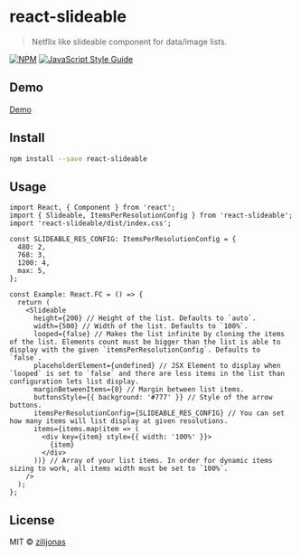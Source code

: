 # react-slideable

> Netflix like slideable component for data/image lists.

[![NPM](https://img.shields.io/npm/v/react-slideable.svg)](https://www.npmjs.com/package/react-slideable) [![JavaScript Style Guide](https://img.shields.io/badge/code_style-standard-brightgreen.svg)](https://standardjs.com)

## Demo

[Demo](https://zilijonas.github.io/react-slideable/)

## Install

```bash
npm install --save react-slideable
```

## Usage

```tsx
import React, { Component } from 'react';
import { Slideable, ItemsPerResolutionConfig } from 'react-slideable';
import 'react-slideable/dist/index.css';

const SLIDEABLE_RES_CONFIG: ItemsPerResolutionConfig = {
  480: 2,
  768: 3,
  1200: 4,
  max: 5,
};

const Example: React.FC = () => {
  return (
    <Slideable
      height={200} // Height of the list. Defaults to `auto`.
      width={500} // Width of the list. Defaults to `100%`.
      looped={false} // Makes the list infinite by cloning the items of the list. Elements count must be bigger than the list is able to display with the given `itemsPerResolutionConfig`. Defaults to `false`.
      placeholderElement={undefined} // JSX Element to display when `looped` is set to `false` and there are less items in the list than configuration lets list display.
      marginBetweenItems={8} // Margin between list items.
      buttonsStyle={{ background: '#777' }} // Style of the arrow buttons.
      itemsPerResolutionConfig={SLIDEABLE_RES_CONFIG} // You can set how many items will list display at given resolutions.
      items={items.map(item => (
        <div key={item} style={{ width: '100%' }}>
          {item}
        </div>
      ))} // Array of your list items. In order for dynamic items sizing to work, all items width must be set to `100%`.
    />
  );
};
```

## License

MIT © [zilijonas](https://github.com/zilijonas)
